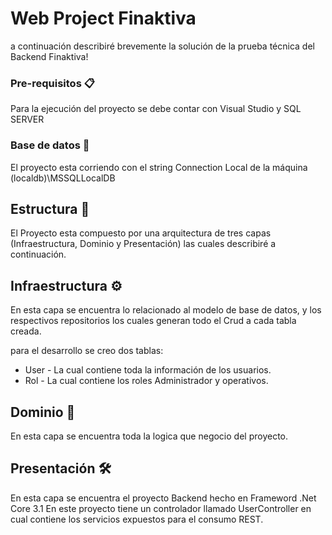 # Web Project Finaktiva

a continuación describiré brevemente la solución de la prueba técnica del Backend Finaktiva!

### Pre-requisitos 📋

Para la ejecución del proyecto se debe contar con Visual Studio y SQL SERVER

### Base de datos 🔧

El proyecto esta corriendo con el string Connection Local de la máquina (localdb)\\MSSQLLocalDB

## Estructura 🚀

El Proyecto esta compuesto por una arquitectura de tres capas (Infraestructura, Dominio y Presentación) las cuales describiré a continuación.

## Infraestructura ⚙️

En esta capa se encuentra lo relacionado al modelo de base de datos, y los respectivos repositorios los cuales generan todo el Crud a cada tabla creada.

para el desarrollo se creo dos tablas:

* User - La cual contiene toda la información de los usuarios.
* Rol - La cual contiene los roles Administrador y operativos.

## Dominio 🔩

En esta capa se encuentra toda la logica que negocio del proyecto.

## Presentación 🛠️

En esta capa se encuentra el proyecto Backend hecho en Frameword .Net Core 3.1
En este proyecto tiene un controlador llamado UserController en cual contiene los servicios expuestos para el consumo REST.
